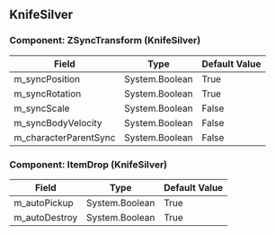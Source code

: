 ## KnifeSilver

### Component: ZSyncTransform (KnifeSilver)

|Field|Type|Default Value|
|-----|----|-------------|
|m_syncPosition|System.Boolean|True|
|m_syncRotation|System.Boolean|True|
|m_syncScale|System.Boolean|False|
|m_syncBodyVelocity|System.Boolean|False|
|m_characterParentSync|System.Boolean|False|

### Component: ItemDrop (KnifeSilver)

|Field|Type|Default Value|
|-----|----|-------------|
|m_autoPickup|System.Boolean|True|
|m_autoDestroy|System.Boolean|True|

